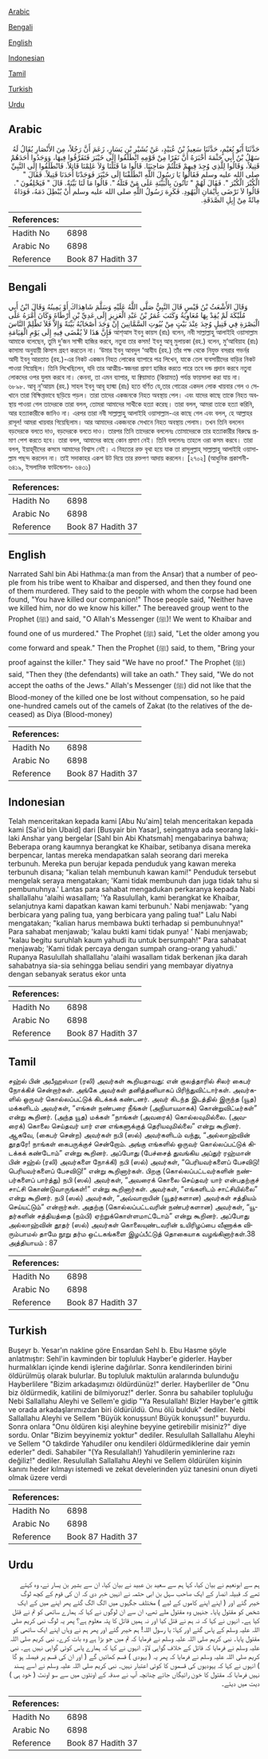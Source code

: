 [Arabic](#arabic)

[Bengali](#bengali)

[English](#english)

[Indonesian](#indonesian)

[Tamil](#tamil)

[Turkish](#turkish)

[Urdu](#urdu)

## Arabic


<div dir="rtl" lang="ar" style={{fontSize:'larger',backgroundColor:'#f8f9fa',padding:20}}>
حَدَّثَنَا أَبُو نُعَيْمٍ، حَدَّثَنَا سَعِيدُ بْنُ عُبَيْدٍ، عَنْ بُشَيْرِ بْنِ يَسَارٍ، زَعَمَ أَنَّ رَجُلاً، مِنَ الأَنْصَارِ يُقَالُ لَهُ سَهْلُ بْنُ أَبِي حَثْمَةَ أَخْبَرَهُ أَنَّ نَفَرًا مِنْ قَوْمِهِ انْطَلَقُوا إِلَى خَيْبَرَ فَتَفَرَّقُوا فِيهَا، وَوَجَدُوا أَحَدَهُمْ قَتِيلاً، وَقَالُوا لِلَّذِي وُجِدَ فِيهِمْ قَتَلْتُمْ صَاحِبَنَا‏.‏ قَالُوا مَا قَتَلْنَا وَلاَ عَلِمْنَا قَاتِلاً‏.‏ فَانْطَلَقُوا إِلَى النَّبِيِّ صلى الله عليه وسلم فَقَالُوا يَا رَسُولَ اللَّهِ انْطَلَقْنَا إِلَى خَيْبَرَ فَوَجَدْنَا أَحَدَنَا قَتِيلاً‏.‏ فَقَالَ ‏"‏ الْكُبْرَ الْكُبْرَ ‏"‏‏.‏ فَقَالَ لَهُمْ ‏"‏ تَأْتُونَ بِالْبَيِّنَةِ عَلَى مَنْ قَتَلَهُ ‏"‏‏.‏ قَالُوا مَا لَنَا بَيِّنَةٌ‏.‏ قَالَ ‏"‏ فَيَحْلِفُونَ ‏"‏‏.‏ قَالُوا لاَ نَرْضَى بِأَيْمَانِ الْيَهُودِ‏.‏ فَكَرِهَ رَسُولُ اللَّهِ صلى الله عليه وسلم أَنْ يُبْطِلَ دَمَهُ، فَوَدَاهُ مِائَةً مِنْ إِبِلِ الصَّدَقَةِ‏.‏
</div>
<div style={{backgroundColor:'#f8f9fa',padding:20, marginBottom: 10}}><table> <thead> <tr> <th>References:</th> <th></th> </tr> </thead> <tbody><tr><td>Hadith No</td><td>6898</td></tr><tr><td>Arabic No</td><td>6898</td></tr><tr><td>Reference</td><td>Book 87 Hadith 37</td></tr></tbody></table></div>

## Bengali


<div dir="ltr" lang="bn" style={{fontSize:'larger',backgroundColor:'#f8f9fa',padding:20}}>
وَقَالَ الأَشْعَثُ بْنُ قَيْسٍ قَالَ النَّبِيُّ صَلَّى اللَّهُ عَلَيْهِ وَسَلَّمَ شَاهِدَاكَ أَوْ يَمِينُهُ وَقَالَ ابْنُ أَبِي مُلَيْكَةَ لَمْ يُقِدْ بِهَا مُعَاوِيَةُ وَكَتَبَ عُمَرُ بْنُ عَبْدِ الْعَزِيزِ إِلَى عَدِيِّ بْنِ أَرْطَاةَ وَكَانَ أَمَّرَهُ عَلَى الْبَصْرَةِ فِي قَتِيلٍ وُجِدَ عِنْدَ بَيْتٍ مِنْ بُيُوتِ السَّمَّانِينَ إِنْ وَجَدَ أَصْحَابُهُ بَيِّنَةً وَإِلاَّ فَلاَ تَظْلِمْ النَّاسَ فَإِنَّ هَذَا لاَ يُقْضَى فِيهِ إِلَى يَوْمِ الْقِيَامَةِ আশ্আস ইবনু কায়স (রাঃ) বলেন, নবী সাল্লাল্লাহু আলাইহি ওয়াসাল্লাম আমাকে বলেছেন, তুমি দু’জন সাক্ষী হাজির করবে, নতুবা তার কসম! ইবনু আবূ মুলায়কা (রহ.) বলেন, মু‘আবিয়াহ (রাঃ) কাসামা অনুযায়ী কিসাস গ্রহণ করতেন না। ‘উমার ইবনু আবদুল ‘আযীয (রহ.) তাঁর পক্ষ থেকে নিযুক্ত বসরার গভর্নর আদী ইবনু আরতাত (রহ.)-এর নিকট একজন নিহত লোকের ব্যাপারে পত্র লিখেন, যাকে তেল ব্যবসায়ীদের বাড়ির নিকট পাওয়া গিয়েছিল। তিনি লিখেছিলেন, যদি তার আত্মীয়-স্বজনরা প্রমাণ হাজির করতে পারে তবে দন্ড প্রদান করবে নতুবা লোকদের ওপর যুলম করবে না। কেননা, তা এমন ব্যাপার, যা ক্বিয়ামাত (কিয়ামত) পর্যন্ত ফায়সালা করা যায় না। ৬৮৯৮. আবূ নু‘আয়ম (রহ.) সাহল ইবনু আবূ হাস্মা (রাঃ) হতে বর্ণিত যে,তার গোত্রের একদল লোক খায়বার গেল ও সেখানে তারা বিক্ষিপ্তভাবে ছড়িয়ে পড়ল। তারা তাদের একজনকে নিহত অবস্থায় পেল। এবং যাদের কাছে তাকে নিহত অবস্থায় পাওয়া গেল তাদেরকে তারা বলল, তোমরা আমাদের সাথীকে হত্যা করেছ। তারা বলল, আমরা তাকে হত্যা করিনি, আর হত্যাকারীকে জানিও না। এরপর তারা নবী সাল্লাল্লাহু আলাইহি ওয়াসাল্লাম-এর কাছে গেল এবং বলল, হে আল্লাহর রাসূল! আমরা খায়বার গিয়েছিলাম। আর আমাদের একজনকে সেখানে নিহত অবস্থায় পেলাম। তখন তিনি বললেন বড়দেরকে বলতে দাও, বড়দেরকে বলতে দাও। তারপর তিনি তাদেরকে বললেনঃ তোমাদেরকে তার হত্যাকারীর বিরুদ্ধে প্রমাণ পেশ করতে হবে। তারা বলল, আমাদের কাছে কোন প্রমাণ নেই। তিনি বললেনঃ তাহলে ওরা কসম করবে। তারা বলল, ইয়াহূদীদের কসমে আমাদের বিশ্বাস নেই। এ নিহতের রক্ত বৃথা হয়ে যাক তা রাসূলুল্লাহ্ সাল্লাল্লাহু আলাইহি ওয়াসাল্লাম পছন্দ করলেন না। তাই সদাকাহর একশ উট দিয়ে তার রক্তপণ আদায় করলেন। [২৭০২] (আধুনিক প্রকাশনী- ৬৪১৯, ইসলামিক ফাউন্ডেশন- ৬৪৩১)
</div>
<div style={{backgroundColor:'#f8f9fa',padding:20, marginBottom: 10}}><table> <thead> <tr> <th>References:</th> <th></th> </tr> </thead> <tbody><tr><td>Hadith No</td><td>6898</td></tr><tr><td>Arabic No</td><td>6898</td></tr><tr><td>Reference</td><td>Book 87 Hadith 37</td></tr></tbody></table></div>

## English


<div dir="ltr" lang="en" style={{fontSize:'larger',backgroundColor:'#f8f9fa',padding:20}}>
Narrated Sahl bin Abi Hathma:(a man from the Ansar) that a number of people from his tribe went to Khaibar and dispersed, and then they found one of them murdered. They said to the people with whom the corpse had been found, "You have killed our companion!" Those people said, "Neither have we killed him, nor do we know his killer." The bereaved group went to the Prophet (ﷺ) and said, "O Allah's Messenger (ﷺ)! We went to Khaibar and found one of us murdered." The Prophet (ﷺ) said, "Let the older among you come forward and speak." Then the Prophet (ﷺ) said, to them, "Bring your proof against the killer." They said "We have no proof." The Prophet (ﷺ) said, "Then they (the defendants) will take an oath." They said, "We do not accept the oaths of the Jews." Allah's Messenger (ﷺ) did not like that the Blood-money of the killed one be lost without compensation, so he paid one-hundred camels out of the camels of Zakat (to the relatives of the deceased) as Diya (Blood-money)
</div>
<div style={{backgroundColor:'#f8f9fa',padding:20, marginBottom: 10}}><table> <thead> <tr> <th>References:</th> <th></th> </tr> </thead> <tbody><tr><td>Hadith No</td><td>6898</td></tr><tr><td>Arabic No</td><td>6898</td></tr><tr><td>Reference</td><td>Book 87 Hadith 37</td></tr></tbody></table></div>

## Indonesian


<div dir="ltr" lang="id" style={{fontSize:'larger',backgroundColor:'#f8f9fa',padding:20}}>
Telah menceritakan kepada kami [Abu Nu'aim] telah menceritakan kepada kami [Sa'id bin Ubaid] dari [Busyair bin Yasar], seingatnya ada seorang laki-laki Anshar yang bergelar [Sahl bin Abi Khatsmah] mengabarinya bahwa; Beberapa orang kaumnya berangkat ke Khaibar, setibanya disana mereka berpencar, lantas mereka mendapatkan salah seorang dari mereka terbunuh. Mereka pun berujar kepada penduduk yang kawan mereka terbunuh disana; "kalian telah membunuh kawan kami!" Penduduk tersebut mengelak seraya mengatakan; 'Kami tidak membunuh dan juga tidak tahu si pembunuhnya.' Lantas para sahabat mengadukan perkaranya kepada Nabi shallallahu 'alaihi wasallam; 'Ya Rasulullah, kami berangkat ke Khaibar, selanjutnya kami dapatkan kawan kami terbunuh.' Nabi menjawab: "yang berbicara yang paling tua, yang berbicara yang paling tua!" Lalu Nabi mengatakan; "kalian harus membawa bukti terhadap si pembunuhnya!" Para sahabat menjawab; 'kalau bukti kami tidak punya! ' Nabi menjawab; "kalau begitu suruhlah kaum yahudi itu untuk bersumpah!" Para sahabat menjawab; 'Kami tidak percaya dengan sumpah orang-orang yahudi.' Rupanya Rasulullah shallallahu 'alaihi wasallam tidak berkenan jika darah sahabatnya sia-sia sehingga beliau sendiri yang membayar diyatnya dengan sebanyak seratus ekor unta
</div>
<div style={{backgroundColor:'#f8f9fa',padding:20, marginBottom: 10}}><table> <thead> <tr> <th>References:</th> <th></th> </tr> </thead> <tbody><tr><td>Hadith No</td><td>6898</td></tr><tr><td>Arabic No</td><td>6898</td></tr><tr><td>Reference</td><td>Book 87 Hadith 37</td></tr></tbody></table></div>

## Tamil


<div dir="ltr" lang="ta" style={{fontSize:'larger',backgroundColor:'#f8f9fa',padding:20}}>
சஹ்ல் பின் அபீஹஸ்மா (ரலி) அவர்கள் கூறியதாவது: என் குலத்தாரில் சிலர் கைபர் நோக்கிச் சென்றார்கள். அங்கே அவர்கள் தனித்தனியாகப் பிரிந்துவிட்டார்கள். அவர்களில் ஒருவர் கொல்லப்பட்டுக் கிடக்கக் கண்டனர். அவர் கிடந்த இடத்தில் இருந்த (யூத) மக்களிடம் அவர்கள், “எங்கள் நண்பரை நீங்கள் (அநியாயமாகக்) கொன்றுவிட்டீர்கள்” என்று கூறினர். (அந்த யூத) மக்கள் “நாங்கள் (அவரைக்) கொல்லவுமில்லை. (அவரைக்) கொலை செய்தவர் யார் என எங்களுக்குத் தெரியவுமில்லை” என்று கூறினர். ஆகவே, (கைபர் சென்ற) அவர்கள் நபி (ஸல்) அவர்களிடம் வந்து, “அல்லாஹ்வின் தூதரே! நாங்கள் கைபருக்குச் சென்றோம். அங்கு எங்களில் ஒருவர் கொல்லப்பட்டுக் கிடக்கக் கண்டோம்” என்று கூறினர். அப்போது (பேச்சைத் துவங்கிய அப்துர் ரஹ்மான் பின் சஹ்ல் (ரலி) அவர்களை நோக்கி) நபி (ஸல்) அவர்கள், “பெரியவர்களைப் பேசவிடு! பெரியவர்களைப் பேசவிடு!” என்று கூறினார்கள். பிறகு (கொல்லப்பட்டவர்களின் நண்பர்களைப் பார்த்து) நபி (ஸல்) அவர்கள், “அவரைக் கொலை செய்தவர் யார் என்பதற்குச் சாட்சி கொண்டுவாருங்கள்!” என்று கூறினார்கள். அவர்கள், “எங்களிடம் சாட்சியில்லை” என்று கூறினர். நபி (ஸல்) அவர்கள், “அவ்வாறாயின் (யூதர்களான) அவர்கள் சத்தியம் செய்யட்டும்” என்றார்கள். அதற்கு (கொல்லப்பட்டவரின் நண்பர்களான) அவர்கள், “யூதர்களின் சத்தியத்தை (நம்பி) ஏற்றுக்கொள்ளமாட்டோம்” என்று கூறினர். அப்போது அல்லாஹ்வின் தூதர் (ஸல்) அவர்கள் கொலையுண்டவரின் உயிரிழப்பை வீணாக்க விரும்பாமல் தாமே நூறு தர்ம ஒட்டகங்களை இழப்பீட்டுத் தொகையாக வழங்கினார்கள்.38 அத்தியாயம் : 87
</div>
<div style={{backgroundColor:'#f8f9fa',padding:20, marginBottom: 10}}><table> <thead> <tr> <th>References:</th> <th></th> </tr> </thead> <tbody><tr><td>Hadith No</td><td>6898</td></tr><tr><td>Arabic No</td><td>6898</td></tr><tr><td>Reference</td><td>Book 87 Hadith 37</td></tr></tbody></table></div>

## Turkish


<div dir="ltr" lang="tr" style={{fontSize:'larger',backgroundColor:'#f8f9fa',padding:20}}>
Buşeyr b. Yesar'ın nakline göre Ensardan Sehl b. Ebu Hasme şöyle anlatmıştır: Sehl'in kavminden bir topluluk Hayber'e giderler. Hayber hurmaIıkları içinde kendi işlerine dağılırlar. Sonra kendilerinden birini öldürülmüş olarak bulurlar. Bu topluluk maktulün aralarında bulunduğu Hayberlilere "Bizim arkadaşımızı öldürdünüz!" derler. Hayberliler de "Onu biz öldürmedik, katilini de bilmiyoruz!" derler. Sonra bu sahabiler topluluğu Nebi Sallallahu Aleyhi ve Sellem'e gidip "Ya Resulallah! Bizler Hayber'e gittik ve orada arkadaşlarımızdan biri öldürüldü. Onu ölü bulduk" dediler. Nebi Sallallahu Aleyhi ve Sellem "Büyük konuşsun! Büyük konuşsun!" buyurdu. Sonra onlara "Onu öldüren kişi aleyhine beyyine getirebilir misiniz?" diye sordu. Onlar "Bizim beyyinemiz yoktur" dediler. Resulullah Sallallahu Aleyhi ve Sellem "O takdirde Yahudiler onu kendileri öldürmediklerine dair yemin ederler" dedi. Sahabiler "(Ya Resulallah!) Yahudilerin yeminlerine razı değiliz!" dediler. Resulullah Sallallahu Aleyhi ve Sellem öldürülen kişinin kanını heder kılmayı istemedi ve zekat develerinden yüz tanesini onun diyeti olmak üzere verdi
</div>
<div style={{backgroundColor:'#f8f9fa',padding:20, marginBottom: 10}}><table> <thead> <tr> <th>References:</th> <th></th> </tr> </thead> <tbody><tr><td>Hadith No</td><td>6898</td></tr><tr><td>Arabic No</td><td>6898</td></tr><tr><td>Reference</td><td>Book 87 Hadith 37</td></tr></tbody></table></div>

## Urdu


<div dir="rtl" lang="ur" style={{fontSize:'larger',backgroundColor:'#f8f9fa',padding:20}}>
ہم سے ابونعیم نے بیان کیا، کہا ہم سے سعید بن عبید نے بیان کیا، ان سے بشیر بن یسار نے، وہ کہتے تھے کہ قبیلہ انصار کے ایک صاحب سہل بن ابی حثمہ نے انہیں خبر دی کہ ان کی قوم کے کچھ لوگ خیبر گئے اور ( اپنے اپنے کاموں کے لیے ) مختلف جگہوں میں الگ الگ گئے پھر اپنے میں کے ایک شخص کو مقتول پایا۔ جنہیں وہ مقتول ملے تھے، ان سے ان لوگوں نے کہا کہ ہمارے ساتھی کو تم نے قتل کیا ہے۔ انہوں نے کہا کہ نہ ہم نے قتل کیا اور نہ ہمیں قاتل کا پتہ معلوم ہے؟ پھر یہ لوگ نبی کریم صلی اللہ علیہ وسلم کے پاس گئے اور کہا: یا رسول اللہ! ہم خیبر گئے اور پھر ہم نے وہاں اپنے ایک ساتھی کو مقتول پایا۔ نبی کریم صلی اللہ علیہ وسلم نے فرمایا کہ تم میں جو بڑا ہے وہ بات کرے۔ نبی کریم صلی اللہ علیہ وسلم نے فرمایا کہ قاتل کے خلاف گواہی لاؤ۔ انہوں نے کہا کہ ہمارے پاس کوئی گواہی نہیں ہے۔ نبی کریم صلی اللہ علیہ وسلم نے فرمایا کہ پھر یہ ( یہودی ) قسم کھائیں گے ( اور ان کی قسم پر فیصلہ ہو گا ) انہوں نے کہا کہ یہودیوں کی قسموں کا کوئی اعتبار نہیں۔ نبی کریم صلی اللہ علیہ وسلم نے اسے پسند نہیں فرمایا کہ مقتول کا خون رائیگاں جائے چنانچہ آپ نے صدقہ کے اونٹوں میں سے سو اونٹ ( خود ہی ) دیت میں دیئے۔
</div>
<div style={{backgroundColor:'#f8f9fa',padding:20, marginBottom: 10}}><table> <thead> <tr> <th>References:</th> <th></th> </tr> </thead> <tbody><tr><td>Hadith No</td><td>6898</td></tr><tr><td>Arabic No</td><td>6898</td></tr><tr><td>Reference</td><td>Book 87 Hadith 37</td></tr></tbody></table></div>